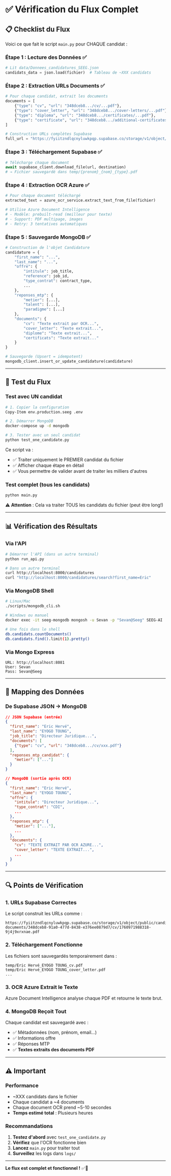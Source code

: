 # ✅ Vérification du Flux Complet

## 📋 Checklist du Flux

Voici ce que fait le script `main.py` pour CHAQUE candidat :

### Étape 1 : Lecture des Données ✅
```python
# Lit data/Donnees_candidatures_SEEG.json
candidats_data = json.load(fichier)  # Tableau de ~XXX candidats
```

### Étape 2 : Extraction URLs Documents ✅
```python
# Pour chaque candidat, extrait les documents
documents = [
    {"type": "cv", "url": "348dceb8.../cv/...pdf"},
    {"type": "cover_letter", "url": "348dceb8.../cover-letters/...pdf"},
    {"type": "diploma", "url": "348dceb8.../certificates/...pdf"},
    {"type": "certificate", "url": "348dceb8.../additional-certificates/...pdf"}
]

# Construction URLs complètes Supabase
full_url = "https://fyiitzndlqcnyluwkpqp.supabase.co/storage/v1/object/public/candidats-documents/{url}"
```

### Étape 3 : Téléchargement Supabase ✅
```python
# Télécharge chaque document
await supabase_client.download_file(url, destination)
# → Fichier sauvegardé dans temp/{prenom}_{nom}_{type}.pdf
```

### Étape 4 : Extraction OCR Azure ✅
```python
# Pour chaque document téléchargé
extracted_text = azure_ocr_service.extract_text_from_file(fichier)

# Utilise Azure Document Intelligence
# - Modèle: prebuilt-read (meilleur pour texte)
# - Support: PDF multipage, images
# - Retry: 3 tentatives automatiques
```

### Étape 5 : Sauvegarde MongoDB ✅
```python
# Construction de l'objet Candidature
candidature = {
    "first_name": "...",
    "last_name": "...",
    "offre": {
        "intitule": job_title,
        "reference": job_id,
        "type_contrat": contract_type,
        ...
    },
    "reponses_mtp": {
        "metier": [...],
        "talent": [...],
        "paradigme": [...]
    },
    "documents": {
        "cv": "Texte extrait par OCR...",
        "cover_letter": "Texte extrait...",
        "diplome": "Texte extrait...",
        "certificats": "Texte extrait..."
    }
}

# Sauvegarde (Upsert = idempotent)
mongodb_client.insert_or_update_candidature(candidature)
```

---

## 🧪 Test du Flux

### Test avec UN candidat

```bash
# 1. Copier la configuration
Copy-Item env.production.seeg .env

# 2. Démarrer MongoDB
docker-compose up -d mongodb

# 3. Tester avec un seul candidat
python test_one_candidate.py
```

Ce script va :
- ✅ Traiter uniquement le PREMIER candidat du fichier
- ✅ Afficher chaque étape en détail
- ✅ Vous permettre de valider avant de traiter les milliers d'autres

### Test complet (tous les candidats)

```bash
python main.py
```

⚠️ **Attention** : Cela va traiter TOUS les candidats du fichier (peut être long!)

---

## 📊 Vérification des Résultats

### Via l'API

```bash
# Démarrer l'API (dans un autre terminal)
python run_api.py

# Dans un autre terminal
curl http://localhost:8000/candidatures
curl "http://localhost:8000/candidatures/search?first_name=Eric"
```

### Via MongoDB Shell

```bash
# Linux/Mac
./scripts/mongodb_cli.sh

# Windows ou manuel
docker exec -it seeg-mongodb mongosh -u Sevan -p "Sevan@Seeg" SEEG-AI

# Une fois dans le shell
db.candidats.countDocuments()
db.candidats.find().limit(1).pretty()
```

### Via Mongo Express

```
URL: http://localhost:8081
User: Sevan
Pass: Sevan@Seeg
```

---

## 🎯 Mapping des Données

### De Supabase JSON → MongoDB

```json
// JSON Supabase (entrée)
{
  "first_name": "Eric Hervé",
  "last_name": "EYOGO TOUNG",
  "job_title": "Directeur Juridique...",
  "documents": [
    {"type": "cv", "url": "348dceb8.../cv/xxx.pdf"}
  ],
  "reponses_mtp_candidat": {
    "metier": ["..."]
  }
}

// MongoDB (sortie après OCR)
{
  "first_name": "Eric Hervé",
  "last_name": "EYOGO TOUNG",
  "offre": {
    "intitule": "Directeur Juridique...",
    "type_contrat": "CDI",
    ...
  },
  "reponses_mtp": {
    "metier": ["..."],
    ...
  },
  "documents": {
    "cv": "TEXTE EXTRAIT PAR OCR AZURE...",
    "cover_letter": "TEXTE EXTRAIT...",
    ...
  }
}
```

---

## 🔍 Points de Vérification

### 1. URLs Supabase Correctes

Le script construit les URLs comme :
```
https://fyiitzndlqcnyluwkpqp.supabase.co/storage/v1/object/public/candidats-documents/348dceb8-91a0-477d-8438-e376ee0879d7/cv/1760971988318-9j4j9xrxnae.pdf
```

### 2. Téléchargement Fonctionne

Les fichiers sont sauvegardés temporairement dans :
```
temp/Eric Hervé_EYOGO TOUNG_cv.pdf
temp/Eric Hervé_EYOGO TOUNG_cover_letter.pdf
...
```

### 3. OCR Azure Extrait le Texte

Azure Document Intelligence analyse chaque PDF et retourne le texte brut.

### 4. MongoDB Reçoit Tout

Chaque candidat est sauvegardé avec :
- ✅ Métadonnées (nom, prénom, email...)
- ✅ Informations offre
- ✅ Réponses MTP
- ✅ **Textes extraits des documents PDF**

---

## ⚠️ Important

### Performance

- ~XXX candidats dans le fichier
- Chaque candidat a ~4 documents
- Chaque document OCR prend ~5-10 secondes
- **Temps estimé total** : Plusieurs heures

### Recommandations

1. **Testez d'abord** avec `test_one_candidate.py`
2. **Vérifiez** que l'OCR fonctionne bien
3. **Lancez** `main.py` pour traiter tout
4. **Surveillez** les logs dans `logs/`

---

**Le flux est complet et fonctionnel !** ✅🚀

